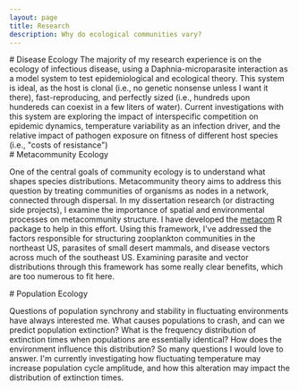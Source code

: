```yaml
---
layout: page
title: Research
description: Why do ecological communities vary?
---
```


<div class="pure-u-1 copy" markdown="1">
# Disease Ecology
 The majority of my research experience is on the ecology of infectious disease, using a Daphnia-microparasite interaction as a model system to test epidemiological and ecological theory. This system is ideal, as the host is clonal (i.e., no genetic nonsense unless I want it there), fast-reproducing, and perfectly sized (i.e., hundreds upon hundereds can coexist in a few liters of water). Current investigations with this system are exploring the impact of interspecific competition on epidemic dynamics, temperature variability as an infection driver, and the relative impact of pathogen exposure on fitness of different host species (i.e., "costs of resistance") 

</div>


<div class="pure-u-1 copy" markdown="1">
# Metacommunity Ecology

One of the central goals of community ecology is to understand what shapes species distributions. Metacommunity theory aims to address this question by treating communities of organisms as nodes in a network, connected through dispersal. In my dissertation research (or distracting side projects), I examine the importance of spatial and environmental processes on metacommunity structure. I have developed the [metacom](http://github.com/taddallas/metacom) R package to help in this effort. Using this framework, I've addressed the factors responsible for structuring zooplankton communities in the northeast US, parasites of small desert mammals, and disease vectors across much of the southeast US. Examining parasite and vector distributions through this framework has some really clear benefits, which are too numerous to fit here.
</div>




<div class="pure-u-1 copy" markdown="1">
# Population Ecology

Questions of population synchrony and stability in fluctuating environments have always interested me. What causes populations to crash, and can we predict population extinction? What is the frequency distribution of extinction times when populations are essentially identical? How does the environment influence this distribution? So many questions I would love to answer. I'm currently investigating how fluctuating temperature may increase population cycle amplitude, and how this alteration may impact the distribution of extinction times. 
</div>

